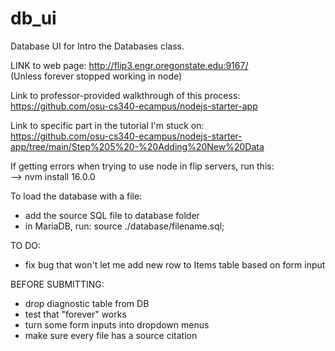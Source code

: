 # db_ui

Database UI for Intro the Databases class. 

LINK to web page: http://flip3.engr.oregonstate.edu:9167/ <br>
(Unless forever stopped working in node)

Link to professor-provided walkthrough of this process: <br>
https://github.com/osu-cs340-ecampus/nodejs-starter-app 

Link to specific part in the tutorial I'm stuck on: <br>
https://github.com/osu-cs340-ecampus/nodejs-starter-app/tree/main/Step%205%20-%20Adding%20New%20Data 

If getting errors when trying to use node in flip servers, run this: <br>
 --> nvm install 16.0.0 

To load the database with a file: <br>
 - add the source SQL file to database folder <br>
 - in MariaDB, run: source ./database/filename.sql;


TO DO:
- fix bug that won't let me add new row to Items table based on form input

BEFORE SUBMITTING:
- drop diagnostic table from DB
- test that "forever" works 
- turn some form inputs into dropdown menus
- make sure every file has a source citation

